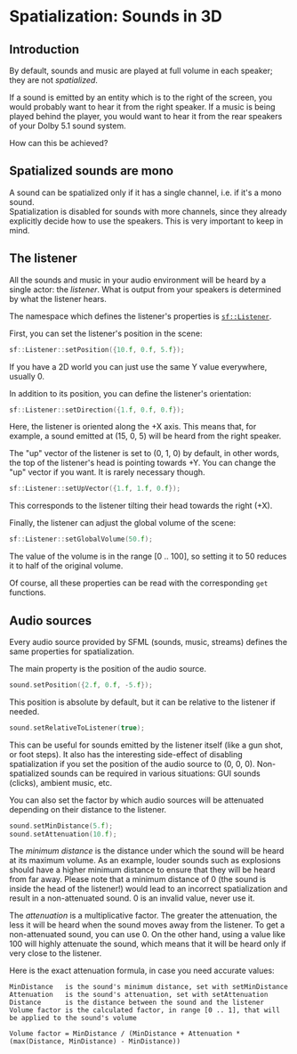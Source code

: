 # Spatialization: Sounds in 3D

## Introduction

By default, sounds and music are played at full volume in each speaker; they are not _spatialized_.

If a sound is emitted by an entity which is to the right of the screen, you would probably want to hear it from the right speaker.
If a music is being played behind the player, you would want to hear it from the rear speakers of your Dolby 5.1 sound system.

How can this be achieved?

## Spatialized sounds are mono

A sound can be spatialized only if it has a single channel, i.e. if it's a mono sound.  
Spatialization is disabled for sounds with more channels, since they already explicitly decide how to use the speakers.
This is very important to keep in mind.

## The listener

All the sounds and music in your audio environment will be heard by a single actor: the _listener_.
What is output from your speakers is determined by what the listener hears.

The namespace which defines the listener's properties is [`sf::Listener`](../../../documentation/3.0.0/namespacesf_1_1Listener.html "sf::Listener documentation").

First, you can set the listener's position in the scene:

```cpp
sf::Listener::setPosition({10.f, 0.f, 5.f});
```

If you have a 2D world you can just use the same Y value everywhere, usually 0.

In addition to its position, you can define the listener's orientation:

```cpp
sf::Listener::setDirection({1.f, 0.f, 0.f});
```

Here, the listener is oriented along the +X axis.
This means that, for example, a sound emitted at (15, 0, 5) will be heard from the right speaker.

The "up" vector of the listener is set to (0, 1, 0) by default, in other words, the top of the listener's head is pointing towards +Y.
You can change the "up" vector if you want.
It is rarely necessary though.

```cpp
sf::Listener::setUpVector({1.f, 1.f, 0.f});
```

This corresponds to the listener tilting their head towards the right (+X).

Finally, the listener can adjust the global volume of the scene:

```cpp
sf::Listener::setGlobalVolume(50.f);
```

The value of the volume is in the range [0 .. 100], so setting it to 50 reduces it to half of the original volume.

Of course, all these properties can be read with the corresponding `get` functions.

## Audio sources

Every audio source provided by SFML (sounds, music, streams) defines the same properties for spatialization.

The main property is the position of the audio source.

```cpp
sound.setPosition({2.f, 0.f, -5.f});
```

This position is absolute by default, but it can be relative to the listener if needed.

```cpp
sound.setRelativeToListener(true);
```

This can be useful for sounds emitted by the listener itself (like a gun shot, or foot steps).
It also has the interesting side-effect of disabling spatialization if you set the position of the audio source to (0, 0, 0).
Non-spatialized sounds can be required in various situations: GUI sounds (clicks), ambient music, etc.

You can also set the factor by which audio sources will be attenuated depending on their distance to the listener.

```cpp
sound.setMinDistance(5.f);
sound.setAttenuation(10.f);
```

The _minimum distance_ is the distance under which the sound will be heard at its maximum volume.
As an example, louder sounds such as explosions should have a higher minimum distance to ensure that they will be heard from far away.
Please note that a minimum distance of 0 (the sound is inside the head of the listener!) would lead to an incorrect spatialization and result in a non-attenuated sound.
0 is an invalid value, never use it.

The _attenuation_ is a multiplicative factor.
The greater the attenuation, the less it will be heard when the sound moves away from the listener.
To get a non-attenuated sound, you can use 0.
On the other hand, using a value like 100 will highly attenuate the sound, which means that it will be heard only if very close to the listener.

Here is the exact attenuation formula, in case you need accurate values:

```
MinDistance   is the sound's minimum distance, set with setMinDistance
Attenuation   is the sound's attenuation, set with setAttenuation
Distance      is the distance between the sound and the listener
Volume factor is the calculated factor, in range [0 .. 1], that will be applied to the sound's volume

Volume factor = MinDistance / (MinDistance + Attenuation * (max(Distance, MinDistance) - MinDistance))
```
